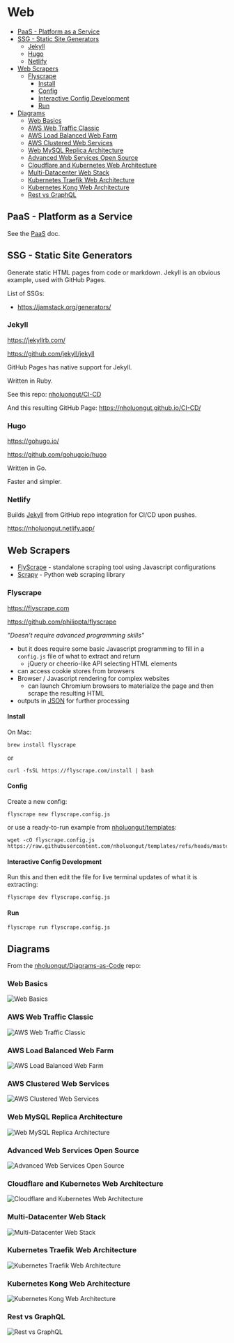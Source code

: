 # Web

<!-- INDEX_START -->

- [PaaS - Platform as a Service](#paas---platform-as-a-service)
- [SSG - Static Site Generators](#ssg---static-site-generators)
  - [Jekyll](#jekyll)
  - [Hugo](#hugo)
  - [Netlify](#netlify)
- [Web Scrapers](#web-scrapers)
  - [Flyscrape](#flyscrape)
    - [Install](#install)
    - [Config](#config)
    - [Interactive Config Development](#interactive-config-development)
    - [Run](#run)
- [Diagrams](#diagrams)
  - [Web Basics](#web-basics)
  - [AWS Web Traffic Classic](#aws-web-traffic-classic)
  - [AWS Load Balanced Web Farm](#aws-load-balanced-web-farm)
  - [AWS Clustered Web Services](#aws-clustered-web-services)
  - [Web MySQL Replica Architecture](#web-mysql-replica-architecture)
  - [Advanced Web Services Open Source](#advanced-web-services-open-source)
  - [Cloudflare and Kubernetes Web Architecture](#cloudflare-and-kubernetes-web-architecture)
  - [Multi-Datacenter Web Stack](#multi-datacenter-web-stack)
  - [Kubernetes Traefik Web Architecture](#kubernetes-traefik-web-architecture)
  - [Kubernetes Kong Web Architecture](#kubernetes-kong-web-architecture)
  - [Rest vs GraphQL](#rest-vs-graphql)

<!-- INDEX_END -->

## PaaS - Platform as a Service

See the [PaaS](paas.md) doc.

## SSG - Static Site Generators

Generate static HTML pages from code or markdown. Jekyll is an obvious example, used with GitHub Pages.

List of SSGs:

- <https://jamstack.org/generators/>

### Jekyll

<https://jekyllrb.com/>

<https://github.com/jekyll/jekyll>

GitHub Pages has native support for Jekyll.

Written in Ruby.

See this repo: [nholuongut/CI-CD](https://github.com/nholuongut/CI-CD)

And this resulting GitHub Page: <https://nholuongut.github.io/CI-CD/>

### Hugo

<https://gohugo.io/>

<https://github.com/gohugoio/hugo>

Written in Go.

Faster and simpler.

### Netlify

Builds [Jekyll](#jekyll) from GitHub repo integration for CI/CD upon pushes.

<https://nholuongut.netlify.app/>

## Web Scrapers

- [FlyScrape](https://flyscrape.com/) - standalone scraping tool using Javascript configurations
- [Scrapy](https://scrapy.org/) - Python web scraping library

### Flyscrape

<https://flyscrape.com>

<https://github.com/philippta/flyscrape>

*"Doesn't require advanced programming skills"*

- but it does require some basic Javascript programming to fill in a `config.js` file of what to extract and return
  - jQuery or cheerio-like API selecting HTML elements
- can access cookie stores from browsers
- Browser / Javascript rendering for complex websites
  - can launch Chromium browsers to materialize the page and then scrape the resulting HTML
- outputs in [JSON](json.md) for further processing

#### Install

On Mac:

```shell
brew install flyscrape
```

or

```shell
curl -fsSL https://flyscrape.com/install | bash
```

#### Config

Create a new config:

```shell
flyscrape new flyscrape.config.js
```

or use a ready-to-run example from
[nholuongut/templates](https://github.com/nholuongut/templates/blob/master/flyscrape.config.js):

```shell
wget -cO flyscrape.config.js https://raw.githubusercontent.com/nholuongut/templates/refs/heads/master/flyscrape.config.js
```

#### Interactive Config Development

Run this and then edit the file for live terminal updates of what it is extracting:

```shell
flyscrape dev flyscrape.config.js
```

#### Run

```shell
flyscrape run flyscrape.config.js
```

## Diagrams

From the [nholuongut/Diagrams-as-Code](https://github.com/nholuongut/Diagrams-as-Code) repo:

### Web Basics

![Web Basics](https://github.com/nholuongut/Diagrams-as-Code/raw/master/images/web_basics.svg)

### AWS Web Traffic Classic

![AWS Web Traffic Classic](https://github.com/nholuongut/Diagrams-as-Code/raw/master/images/aws_web_traffic_classic.png)

### AWS Load Balanced Web Farm

![AWS Load Balanced Web Farm](https://github.com/nholuongut/Diagrams-as-Code/raw/master/images/aws_load_balanced_web_farm.png)

### AWS Clustered Web Services

![AWS Clustered Web Services](https://github.com/nholuongut/Diagrams-as-Code/raw/master/images/aws_clustered_web_services.png)

### Web MySQL Replica Architecture

![Web MySQL Replica Architecture](https://github.com/nholuongut/Diagrams-as-Code/raw/master/images/mysql_replica_architecture.svg)

### Advanced Web Services Open Source

![Advanced Web Services Open Source](https://github.com/nholuongut/Diagrams-as-Code/raw/master/images/advanced_web_services_open_source.png)

### Cloudflare and Kubernetes Web Architecture

![Cloudflare and Kubernetes Web Architecture](https://github.com/nholuongut/Diagrams-as-Code/raw/master/images/gcp_cloudflare_web_architecture_gke.png)

### Multi-Datacenter Web Stack

![Multi-Datacenter Web Stack](https://github.com/nholuongut/Diagrams-as-Code/raw/master/images/multi_dc_gslb_f5_java_stack.png)

### Kubernetes Traefik Web Architecture

![Kubernetes Traefik Web Architecture](https://github.com/nholuongut/Diagrams-as-Code/raw/master/images/kubernetes_traefik_ingress_gke.png)

### Kubernetes Kong Web Architecture

![Kubernetes Kong Web Architecture](https://github.com/nholuongut/Diagrams-as-Code/raw/master/images/kubernetes_kong_api_gateway_eks.png)

### Rest vs GraphQL

![Rest vs GraphQL](images/rest_vs_graphql.gif)
